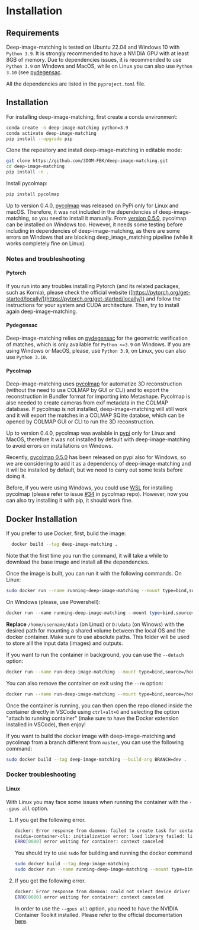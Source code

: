 # Installation

## Requirements

Deep-image-matching is tested on Ubuntu 22.04 and Windows 10 with `Python 3.9`. It is strongly recommended to have a NVIDIA GPU with at least 8GB of memory.
Due to dependencies issues, it is recommended to use `Python 3.9` on Windows and MacOS, while on Linux you can also use `Python 3.10` (see [pydegensac](#pydegensac).

All the dependencies are listed in the `pyproject.toml` file.

## Installation

For installing deep-image-matching, first create a conda environment:

```bash
conda create -n deep-image-matching python=3.9
conda activate deep-image-matching
pip install --upgrade pip
```

Clone the repository and install deep-image-matching in editable mode:

```bash
git clone https://github.com/3DOM-FBK/deep-image-matching.git
cd deep-image-matching
pip install -e .
```

Install pycolmap:

```bash
pip install pycolmap
```

Up to version 0.4.0, [pycolmap](https://github.com/colmap/pycolmap) was released on PyPi only for Linux and macOS.
Therefore, it was not included in the dependencies of deep-image-matching, so you need to install it manually.
From [version 0.5.0](https://github.com/colmap/pycolmap/releases/tag/v0.5.0), pycolmap can be installed on Windows too. However, it needs some testing before including in dependencies of deep-image-matching, as there are some errors on Windows that are blocking deep_image_matching pipeline (while it works completely fine on Linux).

### Notes and troubleshooting

#### Pytorch

If you run into any troubles installing Pytorch (and its related packages, such as Kornia), please check the official website ([https://pytorch.org/get-started/locally/](https://pytorch.org/get-started/locally/)) and follow the instructions for your system and CUDA architecture. Then, try to install again deep-image-matching.

#### Pydegensac

Deep-image-matching relies on [pydegensac](https://github.com/ducha-aiki/pydegensac) for the geometric verification of matches, which is only available for `Python <=3.9` on Windows. If you are using Windows or MacOS, please, use `Python 3.9`, on Linux, you can also use `Python 3.10`.

#### Pycolmap

Deep-image-matching uses [pycolmap](https://github.com/colmap/pycolmap) for automatize 3D reconstruction (without the need to use COLMAP by GUI or CLI) and to export the reconstruction in Bundler format for importing into Metashape.
Pycolmap is alse needed to create cameras from exif metadata in the COLMAP database.
If pycolmap is not installed, deep-image-matching will still work and it will export the matches in a COLMAP SQlite databse, which can be opened by COLMAP GUI or CLI to run the 3D reconstruction.

Up to version 0.4.0, pycolmap was avalable in [pypi](https://pypi.org/project/pycolmap/) only for Linux and MacOS, therefore it was not installed by default with
deep-image-matching to avoid errors on installations on Windows.

Recently, [pycolmap 0.5.0](https://github.com/colmap/pycolmap/releases/tag/v0.5.0) has been released on pypi also for Windows, so we are considering to add it as a dependency of deep-image-matching and it will be installed by default, but we need to carry out some tests before doing it.

Before, if you were using Windows, you could use [WSL](https://learn.microsoft.com/en-us/windows/wsl/install) for installing pycolmap (please refer to issue [#34](https://github.com/colmap/pycolmap/issues/34) in pycolmap repo).
However, now you can also try installing it with pip, it should work fine.

## Docker Installation

If you prefer to use Docker, first, build the image:

```bash
  docker build --tag deep-image-matching .
```

Note that the first time you run the command, it will take a while to download the base image and install all the dependencies.

Once the image is built, you can run it with the following commands.
On Linux:

```bash
sudo docker run --name running-deep-image-matching --mount type=bind,source=/home/username/data,target=/workspace/data --gpus all -it deep-image-matching
```

On Windows (please, use Powershell):

```powershell
docker run --name running-deep-image-matching --mount type=bind,source=D:\data,target=/workspace/data --gpus all -it deep-image-matching
```

**Replace** `/home/username/data` (on Linux) or `D:\data` (on Winows) with the desired path for mounting a shared volume between the local OS and the docker container. Make sure to use absolute paths. This folder will be used to store alll the input data (images) and outputs.

If you want to run the container in background, you can use the `--detach` option:

```bash
docker run --name run-deep-image-matching --mount type=bind,source=/home/username/data,target=/workspace/data --gpus all --detach deep-image-matching
```

You can also remove the container on exit using the `--rm` option:

```bash
docker run --name run-deep-image-matching --mount type=bind,source=/home/username/data,target=/workspace/data --gpus all --rm -it deep-image-matching
```

Once the container is running, you can then open the repo cloned inside the container directly in VSCode using `ctrl+alt+O` and selecting the option "attach to running container" (make sure to have the Docker extension installed in VSCode), then enjoy!

If you want to build the docker image with deep-image-matching and pycolmap from a branch different from `master`, you can use the following command:

```bash
sudo docker build --tag deep-image-matching --build-arg BRANCH=dev .
```

### Docker troubleshooting

#### Linux

With Linux you may face some issues when running the container with the `--gpus all` option.

1. If you get the following error.

   ```bash
   docker: Error response from daemon: failed to create task for container: failed to create shim task: OCI runtime create failed: runc create failed: unable to start container process: error during container init: error running hook #0: error running hook: exit status 1, stdout: , stderr: Auto-detected mode as 'legacy'
   nvidia-container-cli: initialization error: load library failed: libnvidia-ml.so.1: cannot open shared object file: no such file or directory: unknown.
   ERRO[0000] error waiting for container: context canceled
   ```

   You should try to use `sudo` for building and running the docker command

   ```bash
   sudo docker build --tag deep-image-matching .
   sudo docker run --name running-deep-image-matching --mount type=bind,source=/home/username/data,target=/workspace/data --gpus all -it deep-image-matching
   ```

2. If you get the following error.

   ```bash
   docker: Error response from daemon: could not select device driver "" with capabilities: [[gpu]].
   ERRO[0000] error waiting for container: context canceled
   ```

   In order to use the `--gpus all` option, you need to have the NVIDIA Container Toolkit installed. Please refer to the official documentation [here](https://docs.nvidia.com/datacenter/cloud-native/container-toolkit/install-guide.html#installing-on-ubuntu-and-debian).
